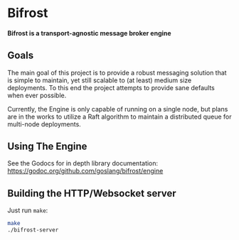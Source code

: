 # Bifrost

#### Bifrost is a transport-agnostic message broker engine

## Goals

The main goal of this project is to provide a robust messaging solution that is
simple to maintain, yet still scalable to (at least) medium size deployments.
To this end the project attempts to provide sane defaults when ever possible.

Currently, the Engine is only capable of running on a single node, but plans
are in the works to utilize a Raft algorithm to maintain a distributed queue
for multi-node deployments.

## Using The Engine

See the Godocs for in depth library documentation:
https://godoc.org/github.com/goslang/bifrost/engine

## Building the HTTP/Websocket server

Just run `make`:
```bash
make
./bifrost-server
```
